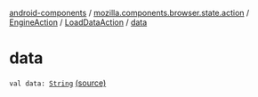 [android-components](../../../index.md) / [mozilla.components.browser.state.action](../../index.md) / [EngineAction](../index.md) / [LoadDataAction](index.md) / [data](./data.md)

# data

`val data: `[`String`](https://kotlinlang.org/api/latest/jvm/stdlib/kotlin/-string/index.html) [(source)](https://github.com/mozilla-mobile/android-components/blob/master/components/browser/state/src/main/java/mozilla/components/browser/state/action/BrowserAction.kt#L478)